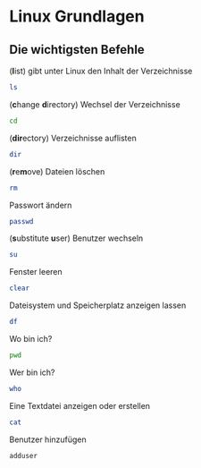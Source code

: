 # Linux Grundlagen

## Die wichtigsten Befehle

(**l**ist) gibt unter Linux den Inhalt der Verzeichnisse
```bash
ls
```

(**c**hange **d**irectory) Wechsel der Verzeichnisse
```bash
cd
```

(**dir**ectory) Verzeichnisse auflisten
```bash
dir
```

(**r**e**m**ove) Dateien löschen
```bash
rm
```

Passwort ändern
```bash
passwd
```

(**s**ubstitute **u**ser) Benutzer wechseln
```bash
su
```

Fenster leeren
```bash
clear
```

Dateisystem und Speicherplatz anzeigen lassen
```bash
df
```

Wo bin ich?
```bash
pwd
```

Wer bin ich?
```bash
who
```

Eine Textdatei anzeigen oder erstellen
```bash
cat
```

Benutzer hinzufügen
```bash
adduser
```
